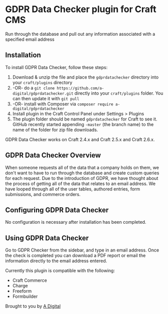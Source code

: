 # GDPR Data Checker plugin for Craft CMS

Run through the database and pull out any information associated with a specified email address

## Installation

To install GDPR Data Checker, follow these steps:

1. Download & unzip the file and place the `gdprdatachecker` directory into your `craft/plugins` directory
2.  -OR- do a `git clone https://github.com/a-digital/gdprdatachecker.git` directly into your `craft/plugins` folder.  You can then update it with `git pull`
3.  -OR- install with Composer via `composer require a-digital/gdprdatachecker`
4. Install plugin in the Craft Control Panel under Settings > Plugins
5. The plugin folder should be named `gdprdatachecker` for Craft to see it.  GitHub recently started appending `-master` (the branch name) to the name of the folder for zip file downloads.

GDPR Data Checker works on Craft 2.4.x and Craft 2.5.x and Craft 2.6.x.

## GDPR Data Checker Overview

When someone requests all of the data that a company holds on them, we don't want to have to run through the database and create custom queries for each request. Due to the introduction of GDPR, we have thought about the process of getting all of the data that relates to an email address. We have looped through all of the user tables, authored entries, form submissions, and commerce orders.

## Configuring GDPR Data Checker

No configuration is necessary after installation has been completed.

## Using GDPR Data Checker

Go to GDPR Checker from the sidebar, and type in an email address. Once the check is completed you can download a PDF report or email the information directly to the email address entered.

Currently this plugin is compatible with the following:

+ Craft Commerce
+ Charge
+ Freeform
+ Formbuilder

Brought to you by [A Digital](https://adigital.agency)
